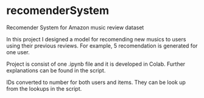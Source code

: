 # recomenderSystem
Recomender System for Amazon music review dataset

In this project I designed a model for recomending new musics to users using their previous reviews. For example, 5 recomendation is generated for one user.

Project is consist of one .ipynb file and it is developed in Colab. Further explanations can be found in the script.

IDs converted to number for both users and items. They can be look up from the lookups in the script.
